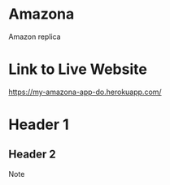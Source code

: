 # Amazona
Amazon replica

# Link to Live Website
https://my-amazona-app-do.herokuapp.com/

# Header 1
## Header 2
Note
